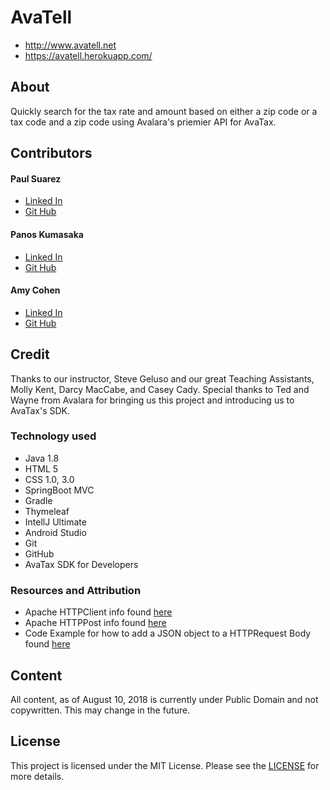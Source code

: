 # AvaTell
- http://www.avatell.net
- https://avatell.herokuapp.com/

## About
Quickly search for the tax rate and amount based on either a zip code or a tax code and a zip code using Avalara's priemier API for AvaTax.


## Contributors

#### Paul Suarez
* [Linked In](https://www.linkedin.com/in/paulsuarezsales/)
* [Git Hub](https://github.com/PaulSuarez1)

#### Panos Kumasaka
- [Linked In](https://www.linkedin.com/in/panos-kumasaka/)
- [Git Hub](https://github.com/spinaltaper)

#### Amy Cohen 
* [Linked In](https://www.linkedin.com/in/amyvcohen/)
* [Git Hub](https://github.com/AmyCohen)


## Credit
Thanks to our instructor, Steve Geluso and our great Teaching Assistants, Molly Kent, Darcy MacCabe, and Casey Cady. Special thanks to Ted and Wayne from Avalara for bringing us this project and introducing us to AvaTax's SDK.

### Technology used
  - Java 1.8
  - HTML 5
  - CSS 1.0, 3.0
  - SpringBoot MVC
  - Gradle
  - Thymeleaf
  - IntellJ Ultimate
  - Android Studio
  - Git
  - GitHub
  - AvaTax SDK for Developers  

### Resources and Attribution

- Apache HTTPClient info found [here](https://hc.apache.org/httpcomponents-client-ga/quickstart.html)
- Apache HTTPPost info found [here](https://hc.apache.org/httpcomponents-client-ga/quickstart.html)
- Code Example for how to add a JSON object to a HTTPRequest Body found [here](https://stackoverflow.com/questions/12059278/how-to-post-json-request-using-apache-httpclient)


## Content
All content, as of August 10, 2018 is currently under Public Domain and not copywritten. This may change in the future.

## License
This project is licensed under the MIT License. Please see the [LICENSE](LICENSE) for more details.
  

